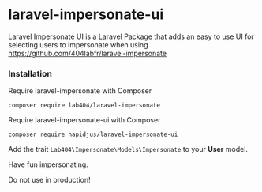 # laravel-impersonate-ui

Laravel Impersonate UI is a Laravel Package that adds an easy to use UI for selecting users to impersonate when using https://github.com/404labfr/laravel-impersonate 

### Installation
Require laravel-impersonate with Composer
```
composer require lab404/laravel-impersonate
```

Require laravel-impersonate-ui with Composer
```
composer require hapidjus/laravel-impersonate-ui
```

Add the trait `Lab404\Impersonate\Models\Impersonate` to your __User__ model.

Have fun impersonating.


Do not use in production!
